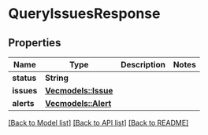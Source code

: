 # QueryIssuesResponse

## Properties

Name | Type | Description | Notes
------------ | ------------- | ------------- | -------------
**status** | **String** |  | 
**issues** | [**Vec<models::Issue>**](Issue.md) |  | 
**alerts** | [**Vec<models::Alert>**](Alert.md) |  | 

[[Back to Model list]](../README.md#documentation-for-models) [[Back to API list]](../README.md#documentation-for-api-endpoints) [[Back to README]](../README.md)


